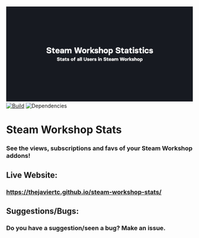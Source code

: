 ![Steam Workshop Stats](https://raw.githubusercontent.com/thejaviertc/portfolio-javiertc/main/src/img/github/steam-workshop-stats.jpg)
[![Build](https://github.com/thejaviertc/steam-workshop-stats/actions/workflows/ghpages.yml/badge.svg)](https://github.com/thejaviertc/steam-workshop-stats/actions/workflows/ghpages.yml)
![Dependencies](https://david-dm.org/thejaviertc/steam-workshop-stats.svg)

# **Steam Workshop Stats**
### **See the views, subscriptions and favs of your Steam Workshop addons!**

## **Live Website:**
### **https://thejaviertc.github.io/steam-workshop-stats/**

## **Suggestions/Bugs:**
### **Do you have a suggestion/seen a bug? Make an issue.**
